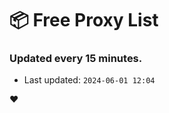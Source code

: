 # :package: Free Proxy List
### Updated every 15 minutes.

- Last updated: `2024-06-01 12:04`

:heart:
